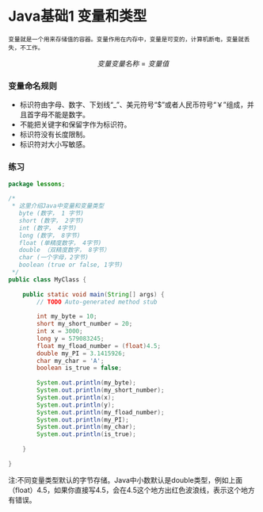 # Java基础1  变量和类型

```
变量就是一个用来存储值的容器。变量作用在内存中，变量是可变的，计算机断电，变量就丢失，不工作。
```

$$
变量 变量名称 = 变量值
$$

### 变量命名规则

- 标识符由字母、数字、下划线“_”、美元符号“$”或者人民币符号“￥”组成，并且首字母不能是数字。
- 不能把关键字和保留字作为标识符。
- 标识符没有长度限制。
- 标识符对大小写敏感。

### 练习

```java
package lessons;
 
/*
 * 这里介绍Java中变量和变量类型
   byte (数字， 1 字节) 
   short (数字， 2字节)  
   int (数字， 4字节) 
   long (数字， 8字节)
   float (单精度数字， 4字节) 
   double （双精度数字， 8字节）
   char (一个字母，2字节) 
   boolean (true or false, 1字节) 
 */
public class MyClass {
 
	public static void main(String[] args) {
		// TODO Auto-generated method stub
		
		int my_byte = 10;
		short my_short_number = 20;
		int x = 3000;
		long y = 579083245;
		float my_fload_number = (float)4.5;
		double my_PI = 3.1415926;
		char my_char = 'A';
		boolean is_true = false;
		
		System.out.println(my_byte);
		System.out.println(my_short_number);
		System.out.println(x);
		System.out.println(y);
		System.out.println(my_fload_number);
		System.out.println(my_PI);
		System.out.println(my_char);
		System.out.println(is_true);
 
	}
 
}
```

注:不同变量类型默认的字节存储。Java中小数默认是double类型，例如上面（float）4.5，如果你直接写4.5，会在4.5这个地方出红色波浪线，表示这个地方有错误。